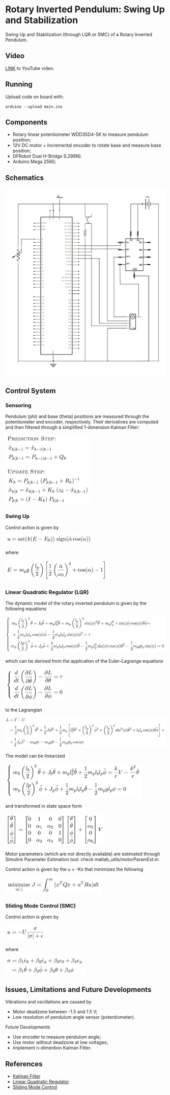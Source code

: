 # Rotary Inverted Pendulum: Swing Up and Stabilization
Swing Up and Stabilization (through LQR or SMC) of a Rotary Inverted Pendulum.

## Video

[LINK](https://youtu.be/2koXcs0IhOc) to YouTube video.

## Running

Upload code on board with:
```
arduino --upload main.ino
```

## Components

- Rotary linear potentiometer WDD35D4-5K to measure pendulum position;
- 12V DC motor + Incremental encoder to rotate base and measure base position;
- DFRobot Dual H-Bridge (L298N).
- Arduino Mega 2560;

## Schematics

<p align="left"><img src="media/schematics.jpg"></p>

## Control System

### Sensoring

Pendulum (phi) and base (theta) positions are measured through the potentiometer and encoder, respectively. Their derivatives are computed and then filtered through a simplified 1-dimension Kalman Filter:
<p align="left"><img src="media/kf.png"></p>

### Swing Up

Control action is given by
<p align="left"><img src="media/swingup.png"></p>
where
<p align="left"><img src="media/e.png"></p>

### Linear Quadratic Regulator (LQR)

The dynamic model of the rotary inverted pendulum is given by the following equations
<p align="left"><img src="media/model.png"></p>
which can be derived from the application of the Euler–Lagrange equations
<p align="left"><img src="media/lagrange.png"></p>
to the Lagrangian
<p align="left"><img src="media/l.png"></p>

The model can be linearized
<p align="left"><img src="media/linmodel.png"></p>
and transformed in state space form
<p align="left"><img src="media/ssmodel.png"></p>

Motor parameters (which are not directly available) are estimated through Simulink Parameter Estimation tool: check matlab_utils/motorParamEst.m

Control action is given by the u = -Kx that minimizes the following
<p align="left"><img src="media/lqr.png"></p>

### Sliding Mode Control (SMC)

Control action is given by
<p align="left"><img src="media/smc.png"></p>
where
<p align="left"><img src="media/sigma.png"></p>

## Issues, Limitations and Future Developments

Vibrations and oscillations are caused by
- Motor deadzone between -1.5 and 1.5 V;
- Low resolution of pendulum angle sensor (potentiometer).

Future Developments
- Use encoder to measure pendulum angle;
- Use motor without deadzone at low voltages;
- Implement n-dimention Kalman Filter.

## References

- [Kalman Filter](https://en.wikipedia.org/wiki/Kalman_filter)
- [Linear Quadratic Regulator](https://en.wikipedia.org/wiki/Linear–quadratic_regulator)
- [Sliding Mode Control](https://en.wikipedia.org/wiki/Sliding_mode_control)

